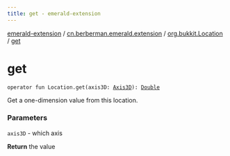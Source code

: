```yaml
---
title: get - emerald-extension
---
```


[emerald-extension](../../index.html) / [cn.berberman.emerald.extension](../index.html) / [org.bukkit.Location](index.html) / [get](.)

# get

`operator fun Location.get(axis3D: `[`Axis3D`](../-axis3-d/index.html)`): `[`Double`](https://kotlinlang.org/api/latest/jvm/stdlib/kotlin/-double/index.html)

Get a one-dimension value from this location.

### Parameters

`axis3D` - which axis

**Return**
the value

